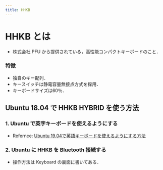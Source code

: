 ```yaml
---
title: HHKB
---
```

# HHKB とは
- 株式会社 PFU から提供されている，高性能コンパクトキーボードのこと．

### 特徴
- 独自のキー配列．
- キースイッチは静電容量無接点方式を採用．
- キーボードサイズは60％．

## Ubuntu 18.04 で HHKB HYBRID を使う方法
### 1. Ubuntu で英字キーボードを使えるようにする
- Refernce: [Ubuntu 19.04で英語キーボードを使えるようにする方法](https://qiita.com/momosetkn/items/5d0b940dd8a9b5fe1fc9)

### 2. Ubuntu に HHKB を Bluetooth 接続する
- 操作方法は Keyboard の裏面に書いてある．
